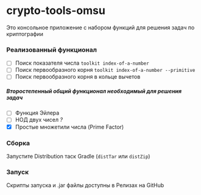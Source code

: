 # crypto-tools-omsu
Это консольное приложение с набором функций для решения задач по криптографии
### Реализованный функционал
- [ ] Поиск показателя числа `toolkit index-of-a-number`
- [ ] Поиск первообразного корня `toolkit index-of-a-number --primitive`
- [ ] Поиск первообразного корня в кольце вычетов
##### Второстепенный общий функционал необходимый для решения задач
- [ ] Функция Эйлера
- [ ] НОД двух чисел *?*
- [x] Простые множетили числа (Prime Factor)
### Сборка
Запустите Distribution таск Gradle (`distTar` или `distZip`)
### Запуск
Скрипты запуска и .jar файлы доступны в Релизах на GitHub

